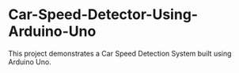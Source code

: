 # Car-Speed-Detector-Using-Arduino-Uno
This project demonstrates a Car Speed Detection System built using Arduino Uno.
